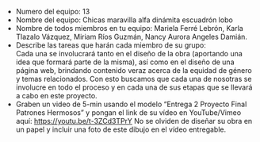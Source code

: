 - Numero del equipo:  13      
- Nombre del equipo:  Chicas maravilla alfa dinámita escuadrón lobo
- Nombre de todos miembros en tu equipo:  Mariela Ferré Lebrón, Karla Tlazalo Vázquez, Miriam Ríos Guzmán, Nancy Aurora Angeles Damián. 
- Describe las tareas que harán cada miembro de su grupo:                                                                                                                           
Cada una se involucrará tanto en el diseño de la obra (aportando  una idea que formará parte de la misma), así como en el diseño de una página web, brindando contenido veraz acerca de la equidad de género y temas relacionados. Con esto buscamos que cada una de nosotras se involucre en todo el proceso y en cada una de sus etapas que se llevará a cabo en este proyecto.      
- Graben un video de 5-min usando el modelo “Entrega 2 Proyecto Final Patrones Hermosos” y pongan el link de su vídeo en YouTube/Vimeo aquí:
https://youtu.be/t-3ZCd3TPrY
No se olviden de diseñar su obra en un papel y incluir una foto de este dibujo en el vídeo entregable.
